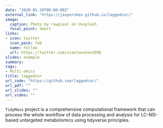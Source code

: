 ```yaml
---
date: "2020-01-20T00:00:00Z"
external_link: "https://jaspershen.github.io/laggedcor/"
image:
  caption: Photo by rawpixel on Unsplash
  focal_point: Smart
links:
- icon: twitter
  icon_pack: fab
  name: Follow
  url: https://twitter.com/xiaotaoshen1990
slides: example
summary:
tags:
- Multi-omics
title: laggedcor
url_code: "https://github.com/laggedcor/"
url_pdf: ""
url_slides: ""
url_video: ""
---
```


`TidyMass` project is a comprehensive computational framework that can process the whole workflow of data processing and analysis for LC-MS-based untargeted metabolomics using tidyverse principles.